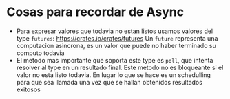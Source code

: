 # Cosas para recordar de Async

- Para expresar valores que todavia no estan listos usamos valores del type
  `futures`: https://crates.io/crates/futures
  Un `future` representa una computacion asincrona, es un valor que puede no haber
  terminado su computo todavia
- El metodo mas importante que soporta este type es `poll`, que intenta resolver
  al type en un resultado final. Este metodo no es bloqueante si el valor no esta
  listo todavia. En lugar lo que se hace es un schedulling para que sea llamada
  una vez que se hallan obtenidos resultados exitosos
